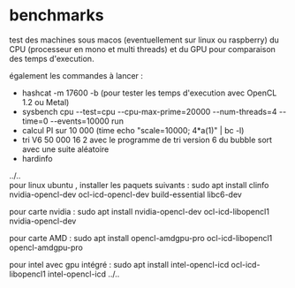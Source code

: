 # benchmarks
test des machines sous macos (eventuellement sur linux ou raspberry) du CPU (processeur en mono et multi threads) et du GPU
pour comparaison des temps d'execution.

également les commandes à lancer :  
  - hashcat -m 17600 -b (pour tester les temps d'execution avec OpenCL 1.2 ou Metal)
  - sysbench cpu --test=cpu --cpu-max-prime=20000 --num-threads=4 --time=0 --events=10000 run
  - calcul PI sur 10 000 (time echo "scale=10000; 4*a(1)" | bc -l)
  - tri V6 50 000 16 2 avec le programme de tri version 6 du bubble sort avec une suite aléatoire 
  - hardinfo

../..    
pour linux ubuntu , installer les paquets suivants : 
sudo apt install clinfo nvidia-opencl-dev ocl-icd-opencl-dev build-essential libc6-dev 


pour carte nvidia : sudo apt install nvidia-opencl-dev ocl-icd-libopencl1 nvidia-opencl-dev 

pour carte AMD : sudo apt install opencl-amdgpu-pro ocl-icd-libopencl1 opencl-amdgpu-pro

pour intel avec gpu intégré : sudo apt install intel-opencl-icd ocl-icd-libopencl1 intel-opencl-icd
../..






